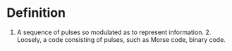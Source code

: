 # Definition

1.  A sequence of pulses so modulated as to represent information. 2.
    Loosely, a code consisting of pulses, such as Morse code, binary
    code.

